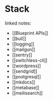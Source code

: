 # Stack

linked notes: 

- [[Blueprint APIs]]
- [[bull]]
- [[logging]]
- [[mailgun]]
- [[sentry]]
- [[switchless-cli]]
- [[wordpress]]
- [[sendgrid]]
- [[postgresql]]
- [[mkdocs]]
- [[metabase]]
- [[meilisearch]]